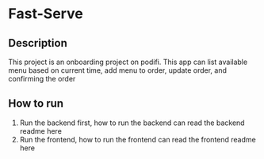 # Fast-Serve

## Description
This project is an onboarding project on podifi. This app can list available menu based on current time, add menu to order, update order, and confirming the order

## How to run
1. Run the backend first, how to run the backend can read the backend readme here
2. Run the frontend, how to run the frontend can read the frontend readme here
